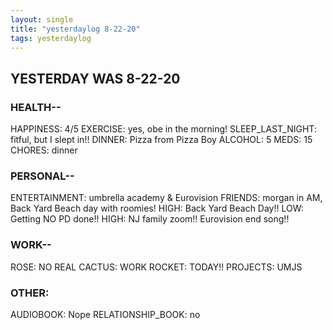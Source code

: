 ```yaml
---
layout: single
title: "yesterdaylog 8-22-20"
tags: yesterdaylog
---
```


## YESTERDAY WAS 8-22-20

### HEALTH--

HAPPINESS: 4/5
EXERCISE: yes, obe in the morning!
SLEEP_LAST_NIGHT: fitful, but I slept in!!
DINNER: Pizza from Pizza Boy
ALCOHOL: 5
MEDS: 15
CHORES: dinner

### PERSONAL--

ENTERTAINMENT: umbrella academy & Eurovision
FRIENDS: morgan in AM, Back Yard Beach day with roomies!
HIGH: Back Yard Beach Day!!
LOW: Getting NO PD done!!
HIGH: NJ family zoom!! Eurovision end song!!

### WORK--

ROSE: NO REAL
CACTUS: WORK
ROCKET: TODAY!!
PROJECTS: UMJS

### OTHER:

AUDIOBOOK: Nope
RELATIONSHIP_BOOK: no
